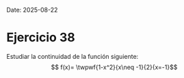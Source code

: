 Date: 2025-08-22

# Ejercicio 38

 
Estudiar la continuidad de la función siguiente:
 $$ f(x)= \twpwf{1-x^2}{x\neq -1}{2}{x=-1}$$ 